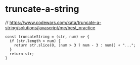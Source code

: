 # truncate-a-string
// https://www.codewars.com/kata/truncate-a-string/solutions/javascript/me/best_practice


```
const truncateString = (str, num) => {
  if (str.length > num) {
    return str.slice(0, (num > 3 ? num - 3 : num)) + "...";
  }
  return str;
}
```
